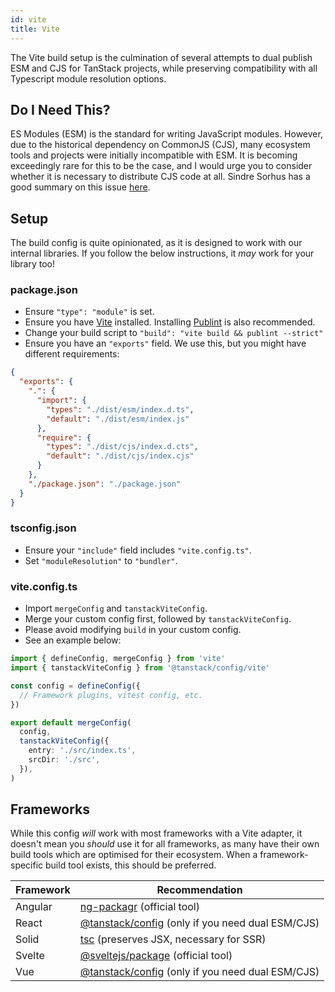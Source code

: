 ```yaml
---
id: vite
title: Vite
---
```


The Vite build setup is the culmination of several attempts to dual publish ESM and CJS for TanStack projects, while preserving compatibility with all Typescript module resolution options.

## Do I Need This?

ES Modules (ESM) is the standard for writing JavaScript modules. However, due to the historical dependency on CommonJS (CJS), many ecosystem tools and projects were initially incompatible with ESM. It is becoming exceedingly rare for this to be the case, and I would urge you to consider whether it is necessary to distribute CJS code at all. Sindre Sorhus has a good summary on this issue [here](https://gist.github.com/sindresorhus/a39789f98801d908bbc7ff3ecc99d99c).

## Setup

The build config is quite opinionated, as it is designed to work with our internal libraries. If you follow the below instructions, it _may_ work for your library too!

### package.json

- Ensure `"type": "module"` is set.
- Ensure you have [Vite](https://www.npmjs.com/package/vite) installed. Installing [Publint](https://www.npmjs.com/package/publint) is also recommended.
- Change your build script to `"build": "vite build && publint --strict"`
- Ensure you have an `"exports"` field. We use this, but you might have different requirements:

```json
{
  "exports": {
    ".": {
      "import": {
        "types": "./dist/esm/index.d.ts",
        "default": "./dist/esm/index.js"
      },
      "require": {
        "types": "./dist/cjs/index.d.cts",
        "default": "./dist/cjs/index.cjs"
      }
    },
    "./package.json": "./package.json"
  }
}
```

### tsconfig.json

- Ensure your `"include"` field includes `"vite.config.ts"`.
- Set `"moduleResolution"` to `"bundler"`.

### vite.config.ts

- Import `mergeConfig` and `tanstackViteConfig`.
- Merge your custom config first, followed by `tanstackViteConfig`.
- Please avoid modifying `build` in your custom config.
- See an example below:

```ts
import { defineConfig, mergeConfig } from 'vite'
import { tanstackViteConfig } from '@tanstack/config/vite'

const config = defineConfig({
  // Framework plugins, vitest config, etc.
})

export default mergeConfig(
  config,
  tanstackViteConfig({
    entry: './src/index.ts',
    srcDir: './src',
  }),
)
```

## Frameworks

While this config _will_ work with most frameworks with a Vite adapter, it doesn't mean you _should_ use it for all frameworks, as many have their own build tools which are optimised for their ecosystem. When a framework-specific build tool exists, this should be preferred.

| Framework | Recommendation                                                                                     |
| --------- | -------------------------------------------------------------------------------------------------- |
| Angular   | [ng-packagr](https://www.npmjs.com/package/ng-packagr) (official tool)                             |
| React     | [@tanstack/config](https://www.npmjs.com/package/@tanstack/config) (only if you need dual ESM/CJS) |
| Solid     | [tsc](https://www.npmjs.com/package/typescript) (preserves JSX, necessary for SSR)                 |
| Svelte    | [@sveltejs/package](https://www.npmjs.com/package/@sveltejs/package) (official tool)               |
| Vue       | [@tanstack/config](https://www.npmjs.com/package/@tanstack/config) (only if you need dual ESM/CJS) |

